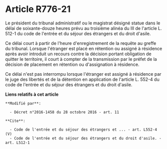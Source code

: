 # Article R776-21

Le président du tribunal administratif ou le magistrat désigné statue dans le délai de soixante-douze heures prévu au
troisième alinéa du III de l'article L. 512-1 du code de l'entrée et du séjour des étrangers et du droit d'asile. 

Ce délai court à partir de l'heure d'enregistrement de la requête au greffe du tribunal. Lorsque l'étranger est placé en
rétention ou assigné à résidence après avoir introduit un recours contre la décision portant obligation de quitter le
territoire, il court à compter de la transmission par le préfet de la décision de placement en rétention ou d'assignation à
résidence. 

Ce délai n'est pas interrompu lorsque l'étranger est assigné à résidence par le juge des libertés et de la détention en
application de l'article L. 552-4 du code de l'entrée et du séjour des étrangers et du droit d'asile.

**Liens relatifs à cet article**

	**Modifié par**:

	  - Décret n°2016-1458 du 28 octobre 2016 - art. 11

	**Cite**:

	  - Code de l'entrée et du séjour des étrangers et ... - art. L552-4 (V)
	  - Code de l'entrée et du séjour des étrangers et du droit d'asile. - art. L512-1
